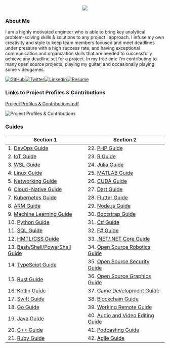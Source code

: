 <h1 align="center">
 <img src="https://user-images.githubusercontent.com/45159366/81243342-6c350f00-8fc4-11ea-9037-9cbe0f7bf3ff.png">
</h1>

### About Me
I am a highly motivated engineer who is able to bring key analytical problem-solving skills & solutions to any project I approach. I infuse my own creativity and style to keep team members focused and meet deadlines under pressure with a high success rate; and having exceptional communication and organization skills that are needed to successfully achieve any deadline set for a project. In my free time I'm contributing to many open source projects, playing my guitar, and occasionally playing some videogames.

[![GitHub](https://user-images.githubusercontent.com/45159366/94374332-67cad900-00c0-11eb-953d-8727aae8031d.png)](https://github.com/mikeroyal)[![Twitter](https://user-images.githubusercontent.com/45159366/85327986-bdba3000-b484-11ea-87f0-20be14e54852.png)](https://twitter.com/Miker256)[![Linkedin](https://user-images.githubusercontent.com/45159366/85327989-beeb5d00-b484-11ea-9996-d6042a365e34.png)](https://www.linkedin.com/in/michael-royal-b923b4134/)[![Resume](https://user-images.githubusercontent.com/45159366/85609897-5e3a5c80-b60b-11ea-94d4-751c7385e80a.png)](https://github.com/mikeroyal/mikeroyal.github.io/files/5170773/Michael-Royal-Resume.pdf)

### Links to Project Profiles & Contributions

[Project Profiles & Contributions.pdf](https://github.com/mikeroyal/mikeroyal.github.io/files/4875593/Links.to.Project.Contributions.pdf)

![Project Profiles & Contributions](https://user-images.githubusercontent.com/45159366/86542054-ed2a5d00-bec6-11ea-875e-9909383fe64c.png)

### Guides

| Section 1 | Section 2 |
| --------------- | --------------- | 
| 1. [DevOps Guide](https://salsa.debian.org/mikeroyal-guest/devops)| 22. [PHP Guide](https://github.com/mikeroyal/PHP-Guide)|
| 2. [IoT Guide](https://github.com/mikeroyal/IoT-Guide)| 23. [R Guide](https://github.com/mikeroyal/R-Guide)|
| 3. [WSL Guide](https://github.com/mikeroyal/WSL-Guide)| 24. [Julia Guide](https://github.com/mikeroyal/Julia_lang-Guide)|
| 4. [Linux Guide](https://github.com/mikeroyal/Linux-Guide)| 25. [MATLAB Guide](https://github.com/mikeroyal/MATLAB-Guide)|
| 5. [Networking Guide](https://github.com/mikeroyal/Networking-Guide)| 26. [CUDA Guide](https://github.com/mikeroyal/CUDA-Guide)|
| 6. [Cloud-Native Guide](https://github.com/mikeroyal/Cloud-Native-Guide)| 27. [Dart Guide](https://github.com/mikeroyal/Dart-Guide)|
| 7. [Kubernetes Guide](https://github.com/mikeroyal/Kubernetes-Guide) | 28. [Flutter Guide](https://github.com/mikeroyal/Flutter-Guide)| 
| 8. [ARM Guide](https://github.com/mikeroyal/ARM-Guide) | 29. [Node.js Guide](https://github.com/mikeroyal/Node.js-Guide)|
| 9. [Machine Learning Guide](https://gitlab.com/maos20008/intro-to-machine-learning)| 30. [Bootstrap Guide](https://github.com/mikeroyal/Bootstrap-Guide)|
| 10. [Python Guide](https://github.com/mikeroyal/Python-Guide)| 31.  [C# Guide](https://github.com/mikeroyal/C-Sharp-Guide)|
| 11. [SQL Guide](https://github.com/mikeroyal/SQL-Guide)| 32. [F# Guide](https://github.com/mikeroyal/F-Sharp-Guide)|
| 12. [HMTL/CSS Guide](https://github.com/mikeroyal/HMTL-CSS-Guide)| 33. [.NET/.NET Core Guide](https://github.com/mikeroyal/.NET-Guide)|
| 13. [Bash/Shell/PowerShell Guide](https://github.com/mikeroyal/Bash-Shell-Powershell-Guide)| 34. [Open Source Robotics Guide](https://invent.kde.org/mikeroyal/robotics)|
| 14. [TypeScipt Guide](https://github.com/mikeroyal/TypeScript-Guide)| 35. [Open Source Security Guide](https://salsa.debian.org/mikeroyal-guest/open-source-security-guide)|
| 15. [Rust Guide](https://github.com/mikeroyal/Rust_lang-Guide)| 36. [Open Source Graphics Guide](https://gitlab.com/maos20008/open-source-3d-modeling-guide)|
| 16. [Kotlin Guide](https://github.com/mikeroyal/Kotlin-Guide)| 37. [Game Development Guide](https://github.com/mikeroyal/Game-Development-Guide)|
| 17. [Swift Guide](https://github.com/mikeroyal/Swift-Guide)| 38. [Blockchain Guide](https://github.com/mikeroyal/Blockchain-Guide)|
| 18. [Go Guide](https://github.com/mikeroyal/Go-Guide)| 39.  [Working Remote Guide](https://github.com/mikeroyal/Working-Remote-Guide)|
| 19. [Java Guide](https://github.com/mikeroyal/Java-Guide)| 40. [Audio and Video Editing Guide](https://github.com/mikeroyal/Audio-and-Video-Editing-Guide)|
| 20. [C++ Guide](https://github.com/mikeroyal/CPP-Guide)| 41. [Podcasting Guide](https://github.com/mikeroyal/Podcasting-Guide)|
| 21. [Ruby Guide](https://github.com/mikeroyal/Ruby-Guide)| 42. [Agile Guide](https://github.com/mikeroyal/Agile-Guide)|                                                      
